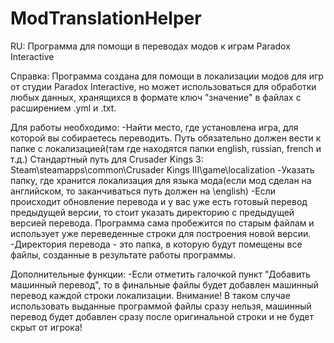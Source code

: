 # ModTranslationHelper
RU:
Программа для помощи в переводах модов к играм Paradox Interactive

Справка:
Программа создана для помощи в локализации модов для игр от студии Paradox Interactive, но может использоваться для обработки любых данных, хранящихся в формате ключ "значение"  в файлах с расширением .yml и .txt.

Для работы необходимо:
-Найти место, где установлена игра, для которой вы собираетесь переводить. Путь обязательно должен вести к папке с локализацией(там где находятся папки english, russian, french и т.д.) 
Стандартный путь для Crusader Kings 3: Steam\steamapps\common\Crusader Kings III\game\localization
-Указать папку, где хранится локализация для языка мода(если мод сделан на английском, то заканчиваться путь должен на \english)
-Если происходит обновление перевода и у вас уже есть готовый перевод предыдущей версии, то стоит указать директорию с предыдущей версией перевода. Программа сама пробежится по старым файлам и использует уже переведенные строки для построения новой версии.
-Директория перевода - это папка, в которую будут помещены все файлы, созданные в результате работы программы.

Дополнительные функции:
-Если отметить галочкой пункт "Добавить машинный перевод", то в финальные файлы будет добавлен машинный перевод каждой строки локализации.
Внимание! В таком случае использовать выданные программой файлы сразу нельзя, машинный перевод будет добавлен сразу после оригинальной строки и не будет скрыт от игрока!
